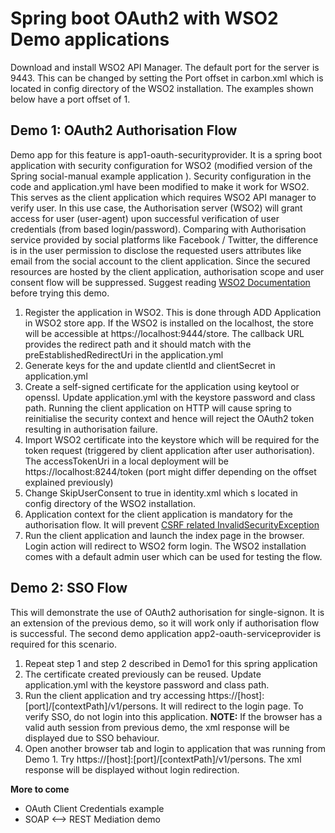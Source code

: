 # Spring boot OAuth2 with WSO2 Demo applications

Download and install WSO2 API Manager. The default port for the server is 9443. This can be changed by setting the Port offset in carbon.xml which is located in config directory of the WSO2 installation. The examples shown below have a port offset of 1.

## Demo 1: OAuth2 Authorisation Flow ##

Demo app for this feature is app1-oauth-securityprovider. It is a spring boot application with security configuration for WSO2 (modified version of the Spring social-manual example application ). Security configuration in the code and application.yml have been modified to make it work for WSO2. This serves as the client application which requires WSO2 API manager to verify user. In this use case, the Authorisation server (WSO2) will grant access for user (user-agent) upon successful verification of user credentials (from based login/password). Comparing with Authorisation service provided by social platforms like Facebook / Twitter, the difference is in the user permission to disclose the requested users attributes like email from the social account to the client application. Since the secured resources are hosted by the client application, authorisation scope and user consent flow will be suppressed. Suggest reading [WSO2 Documentation](https://docs.wso2.com/display/APICloud/Authorization+Code+Grant) before trying this demo.
1. Register the application in WSO2. This is done through ADD Application in WSO2 store app. If the WSO2 is installed on the localhost, the store will be accessible at https://localhost:9444/store. The callback URL provides the redirect path and it should match with the preEstablishedRedirectUri in the application.yml
2. Generate keys for the and update clientId and clientSecret in application.yml
3. Create a self-signed certificate for the application using keytool or openssl. Update application.yml with the keystore password and class path. Running the client application on HTTP will cause spring to reinitialise the security context and hence will reject the OAuth2 token resulting in authorisation failure.
4. Import WSO2 certificate into the keystore which will be required for the token request (triggered by client application after user authorisation). The accessTokenUri in a local deployment will be https://localhost:8244/token (port might differ depending on the offset explained previously)
5. Change SkipUserConsent to true in identity.xml which s located in config directory of the WSO2 installation.
6. Application context for the client application is mandatory for the authorisation flow. It will prevent [CSRF related InvalidSecurityException](https://stackoverflow.com/questions/34219911/why-is-accesstokenrequests-preservedstate-perpetually-null-with-a-resultant-csr)
7. Run the client application and launch the index page in the browser. Login action will redirect to WSO2 form login. The WSO2 installation comes with a default admin user which can be used for testing the flow.

## Demo 2: SSO Flow
This will demonstrate the use of OAuth2 authorisation for single-signon. It is an extension of the previous demo, so it will work only if authorisation flow is successful. The second demo application app2-oauth-serviceprovider is required for this scenario.
1. Repeat step 1 and step 2 described in Demo1 for this spring application
2. The certificate created previously can be reused. Update application.yml with the keystore password and class path.
3. Run the client application and try accessing https://[host]:[port]/[contextPath]/v1/persons. It will redirect to the login page. To verify SSO, do not login into this application. **NOTE:** If the browser has a valid auth session from previous demo, the xml response will be displayed due to SSO behaviour.
4. Open another browser tab and login to application that was running from Demo 1. Try https://[host]:[port]/[contextPath]/v1/persons. The xml response will be displayed without login redirection.


**More to come**
* OAuth Client Credentials example 
* SOAP <--> REST Mediation demo